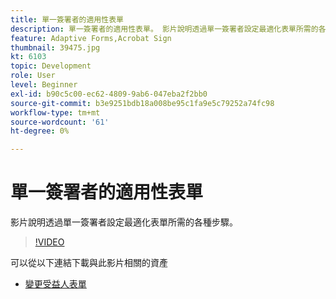 ```yaml
---
title: 單一簽署者的適用性表單
description: 單一簽署者的適用性表單。 影片說明透過單一簽署者設定最適化表單所需的各種步驟。
feature: Adaptive Forms,Acrobat Sign
thumbnail: 39475.jpg
kt: 6103
topic: Development
role: User
level: Beginner
exl-id: b90c5c00-ec62-4809-9ab6-047eba2f2bb0
source-git-commit: b3e9251bdb18a008be95c1fa9e5c79252a74fc98
workflow-type: tm+mt
source-wordcount: '61'
ht-degree: 0%

---
```


# 單一簽署者的適用性表單


影片說明透過單一簽署者設定最適化表單所需的各種步驟。

>[!VIDEO](https://video.tv.adobe.com/v/39475?quality=12&learn=on)

可以從以下連結下載與此影片相關的資產

* [變更受益人表單 ](assets/change-of-beneficiary-form.zip)
